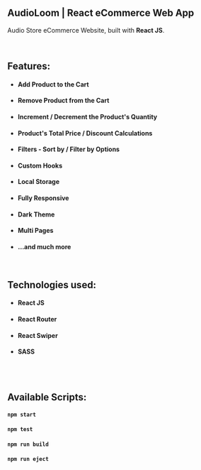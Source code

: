 ## AudioLoom | React eCommerce Web App

<!-- ### [Demo Link](https://x-beat.netlify.app/) 🔗 -->

Audio Store eCommerce Website, built with **React JS**. <br/>
<!-- State management using Context API. -->
<br/>

## Features:

- #### Add Product to the Cart
- #### Remove Product from the Cart
- #### Increment / Decrement the Product's Quantity
- #### Product's Total Price / Discount Calculations
- #### Filters - Sort by / Filter by Options
- #### Custom Hooks
- #### Local Storage
- #### Fully Responsive
- #### Dark Theme
- #### Multi Pages
- #### ...and much more

<br/>

## Technologies used:

- #### **React JS**
- #### **React Router**
- #### **React Swiper**
- #### **SASS**

<br/>

<!-- ## Author:

- **Gulshan Songara** - **[Portfolio Website](https://gulshansongara.netlify.app)**, **[Linkedin](https://www.linkedin.com/in/gulshan-songara/)** -->

<br/>

## Available Scripts:

#### `npm start`

#### `npm test`

#### `npm run build`

#### `npm run eject`

<br/>

